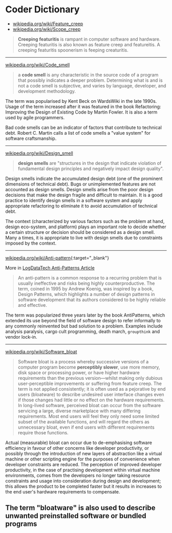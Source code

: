 # Coder Dictionary

- [wikipedia.org/wiki/Feature_creep](https://en.wikipedia.org/wiki/Feature_creep)
- [wikipedia.org/wiki/Scope_creep](https://en.wikipedia.org/wiki/Scope_creep)

> **Creeping featuritis** is rampant in computer software and hardware. Creeping featuritis is also known as feature creep and featureitis. A creeping featuritis spoonerism is feeping creaturitis.

---

[wikipedia.org/wiki/Code_smell](https://en.wikipedia.org/wiki/Code_smell)

> a **code smell** is any characteristic in the source code of a program that possibly indicates a deeper problem. Determining what is and is not a code smell is subjective, and varies by language, developer, and development methodology.

The term was popularised by Kent Beck on WardsWiki in the late 1990s. Usage of the term increased after it was featured in the book Refactoring: Improving the Design of Existing Code by Martin Fowler. It is also a term used by agile programmers.

Bad code smells can be an indicator of factors that contribute to technical debt. Robert C. Martin calls a list of code smells a "value system" for software craftsmanship.

---

[wikipedia.org/wiki/Design_smell](https://en.wikipedia.org/wiki/Design_smell)

> **design smells** are "structures in the design that indicate violation of fundamental design principles and negatively impact design quality".

Design smells indicate the accumulated design debt (one of the prominent dimensions of technical debt). Bugs or unimplemented features are not accounted as design smells. Design smells arise from the poor design decisions that make the design fragile and difficult to maintain. It is a good practice to identify design smells in a software system and apply appropriate refactoring to eliminate it to avoid accumulation of technical debt.

The context (characterized by various factors such as the problem at hand, design eco-system, and platform) plays an important role to decide whether a certain structure or decision should be considered as a design smell. Many a times, it is appropriate to live with design smells due to constraints imposed by the context.

---

[wikipedia.org/wiki/Anti-pattern](https://en.wikipedia.org/wiki/Anti-pattern){:target="_blank"}

<!-- Markdown 2.5.2+ Supports the {} extras for links opening in new window etc ... -->

More in [LogDataTech Anti-Patterns Article](./Anti-Patterns.md)

<!-- ![randofile.sh(./randofile.sh) <- How to Link to a local non Markdown file same as image. -->

> An anti-pattern is a common response to a recurring problem that is usually ineffective and risks being highly counterproductive. The term, coined in 1995 by Andrew Koenig, was inspired by a book, Design Patterns, which highlights a number of design patterns in software development that its authors considered to be highly reliable and effective.

The term was popularized three years later by the book AntiPatterns, which extended its use beyond the field of software design to refer informally to any commonly reinvented but bad solution to a problem. Examples include analysis paralysis, cargo cult programming, death march, `groupthink` and vendor lock-in.

<!-- @NK use `madeupword` to highlight made up words -->

---

[wikipedia.org/wiki/Software_bloat](https://en.wikipedia.org/wiki/Software_bloat)

> Software bloat is a process whereby successive versions of a computer program become **perceptibly slower**, use more memory, disk space or processing power, or have higher hardware requirements than the previous version—whilst making only dubious user-perceptible improvements or suffering from feature creep. The term is not applied consistently; it is often used as a pejorative by end users (bloatware) to describe undesired user interface changes even if those changes had little or no effect on the hardware requirements. In long-lived software, perceived bloat can occur from the software servicing a large, diverse marketplace with many differing requirements. Most end users will feel they only need some limited subset of the available functions, and will regard the others as unnecessary bloat, even if end users with different requirements require those functions.

Actual (measurable) bloat can occur due to de-emphasising software efficiency in favour of other concerns like developer productivity, or possibly through the introduction of new layers of abstraction like a virtual machine or other scripting engine for the purposes of convenience when developer constraints are reduced. The perception of improved developer productivity, in the case of practising development within virtual machine environments, comes from the developers no longer taking resource constraints and usage into consideration during design and development; this allows the product to be completed faster but it results in increases to the end user's hardware requirements to compensate.

## The term "bloatware" is also used to describe unwanted preinstalled software or bundled programs
